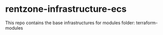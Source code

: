 # rentzone-infrastructure-ecs
This repo contains the base infrastructures for modules folder:  terraform-modules
